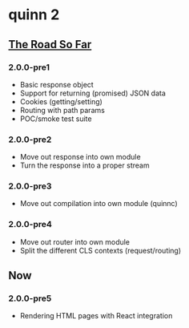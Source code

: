 # quinn 2

## [The Road So Far](https://www.youtube.com/watch?v=2X_2IdybTV0&feature=kp)

### 2.0.0-pre1

* Basic response object
* Support for returning (promised) JSON data
* Cookies (getting/setting)
* Routing with path params
* POC/smoke test suite


### 2.0.0-pre2

* Move out response into own module
* Turn the response into a proper stream


### 2.0.0-pre3

* Move out compilation into own module (quinnc)


### 2.0.0-pre4

* Move out router into own module
* Split the different CLS contexts (request/routing)


## Now

### 2.0.0-pre5

* Rendering HTML pages with React integration
